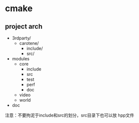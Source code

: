 # cmake

## project arch

* 3rdparty/
    * carotene/
        * include/
        * src/
* modules
    * core
        * include
        * src
        * test
        * perf
        * doc
    * video
    * world
* doc



注意：不要拘泥于include和src的划分，src目录下也可以放 hpp文件